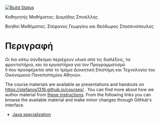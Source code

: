 [![Build Status](https://travis-ci.org/codeandwork/courses.svg?branch=master)](https://travis-ci.org/codeandwork/courses)

Καθηγητής Μαθήματος: Διομήδης Σπινέλλης	
	
Βοηθοί Μαθήματος: Στέφανος Γεωργίου και Θεόδωρος Στασσινόπουλος	
	
# Περιγραφή 	
Οι πιο κάτω σύνδεσμοι περιέχουν υλικό από τις διαλέξεις, τα φροντιστήρια, και τα εργαστήρια για τον Προγραμματισμό 	
ΙΙ που προσφέρεται από το τμήμα Διοικητική Επιστήμη και Τεχνολογία του Οικονομικού Πανεπιστημίου Αθηνών. 

The course materials are available as presentations and handouts on https://stefanos1316.github.io/courses/ .
You can find more about how we author material from [these instructions](courses/admin/authoring.md).
From the following links you can browse the available material and make minor changes through GitHub's interface.

* [Java specialization](courses/java.md)
